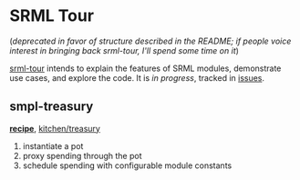 # SRML Tour

(*deprecated in favor of structure described in the README; if people voice interest in bringing back srml-tour, I'll spend some time on it*)

[srml-tour](https://github.com/JoshOrndorff/srml-tour) intends to explain the features of SRML modules, demonstrate use cases, and explore the code. It is *in progress*, tracked in [issues](https://github.com/substrate-developer-hub/recipes/issues).

## smpl-treasury

**[recipe](./treasury.md)**, [kitchen/treasury](https://github.com/substrate-developer-hub/recipes/tree/master/kitchen//modules/treasury)
1. instantiate a pot 
2. proxy spending through the pot 
3. schedule spending with configurable module constants
